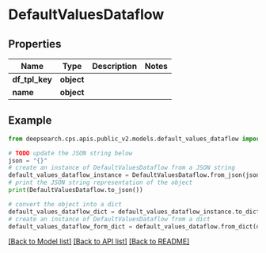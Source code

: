 # DefaultValuesDataflow


## Properties

Name | Type | Description | Notes
------------ | ------------- | ------------- | -------------
**df_tpl_key** | **object** |  | 
**name** | **object** |  | 

## Example

```python
from deepsearch.cps.apis.public_v2.models.default_values_dataflow import DefaultValuesDataflow

# TODO update the JSON string below
json = "{}"
# create an instance of DefaultValuesDataflow from a JSON string
default_values_dataflow_instance = DefaultValuesDataflow.from_json(json)
# print the JSON string representation of the object
print(DefaultValuesDataflow.to_json())

# convert the object into a dict
default_values_dataflow_dict = default_values_dataflow_instance.to_dict()
# create an instance of DefaultValuesDataflow from a dict
default_values_dataflow_form_dict = default_values_dataflow.from_dict(default_values_dataflow_dict)
```
[[Back to Model list]](../README.md#documentation-for-models) [[Back to API list]](../README.md#documentation-for-api-endpoints) [[Back to README]](../README.md)


